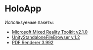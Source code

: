 # HoloApp
 
Используемые пакеты:
- [Microsoft Mixed Reality Toolkit v2.1.0](https://github.com/Microsoft/MixedRealityToolkit-Unity/releases)
- [UnityStandaloneFileBrowser v.1.2](https://github.com/gkngkc/UnityStandaloneFileBrowser/releases)
- [PDF Renderer 3.992](https://drive.google.com/open?id=1ck-2h4y4_5hRp_Z7PTBBkYlVsp20eCAV)
